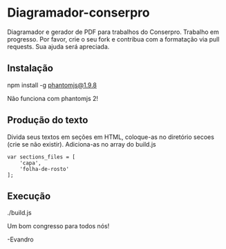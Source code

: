 # Diagramador-conserpro

Diagramador e gerador de PDF para trabalhos do Conserpro. Trabalho em progresso. Por favor, crie o seu fork e contribua com a formatação via pull requests. Sua ajuda será apreciada.

## Instalação

npm install -g phantomjs@1.9.8

Não funciona com phantomjs 2!

## Produção do texto

Divida seus textos em seções em HTML, coloque-as no diretório secoes (crie se não existir). Adiciona-as no array do build.js

```
var sections_files = [
    'capa',
    'folha-de-rosto'
];
```

## Execução

./build.js




Um bom congresso para todos nós!

-Evandro


